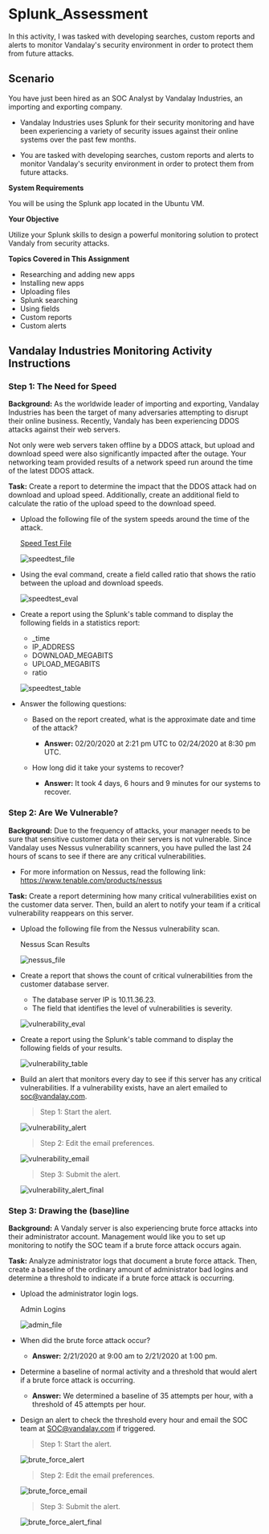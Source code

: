 # Splunk_Assessment

In this activity, I was tasked with developing searches, custom reports and alerts to monitor Vandalay's security environment in order to protect them from future attacks.

## Scenario

You have just been hired as an SOC Analyst by Vandalay Industries, an importing and exporting company.

- Vandalay Industries uses Splunk for their security monitoring and have been experiencing a variety of security issues against their online systems over the past few months.

- You are tasked with developing searches, custom reports and alerts to monitor Vandalay's security environment in order to protect them from future attacks.


**System Requirements**

You will be using the Splunk app located in the Ubuntu VM.

**Your Objective**

Utilize your Splunk skills to design a powerful monitoring solution to protect Vandaly from security attacks.

**Topics Covered in This Assignment**

- Researching and adding new apps
- Installing new apps
- Uploading files
- Splunk searching
- Using fields
- Custom reports
- Custom alerts

## Vandalay Industries Monitoring Activity Instructions

### Step 1: The Need for Speed

**Background:** As the worldwide leader of importing and exporting, Vandalay Industries has been the target of many adversaries attempting to disrupt their online business. Recently, Vandaly has been experiencing DDOS attacks against their web servers.

Not only were web servers taken offline by a DDOS attack, but upload and download speed were also significantly impacted after the outage. Your networking team provided results of a network speed run around the time of the latest DDOS attack.

**Task:** Create a report to determine the impact that the DDOS attack had on download and upload speed. Additionally, create an additional field to calculate the ratio of the upload speed to the download speed.

- Upload the following file of the system speeds around the time of the attack.

   [Speed Test File](Resources/server_speedtest.csv)

   ![speedtest_file](Screenshots/speedtest_dl_ss.png)

- Using the eval command, create a field called ratio that shows the ratio between the upload and download speeds.

   ![speedtest_eval](Screenshots/eval_ratio_ss.png)

- Create a report using the Splunk's table command to display the following fields in a statistics report:

   - _time
   - IP_ADDRESS
   - DOWNLOAD_MEGABITS
   - UPLOAD_MEGABITS
   - ratio

   ![speedtest_table](Screenshots/speedtest_table_report.png)

- Answer the following questions:

   - Based on the report created, what is the approximate date and time of the attack?

      - **Answer:** 02/20/2020 at 2:21 pm UTC to 02/24/2020 at 8:30 pm UTC.

   - How long did it take your systems to recover?

      - **Answer:** It took 4 days, 6 hours and 9 minutes for our systems to recover.

### Step 2: Are We Vulnerable?

**Background:** Due to the frequency of attacks, your manager needs to be sure that sensitive customer data on their servers is not vulnerable. Since Vandalay uses Nessus vulnerability scanners, you have pulled the last 24 hours of scans to see if there are any critical vulnerabilities.

- For more information on Nessus, read the following link: https://www.tenable.com/products/nessus

**Task:** Create a report determining how many critical vulnerabilities exist on the customer data server. Then, build an alert to notify your team if a critical vulnerability reappears on this server.

- Upload the following file from the Nessus vulnerability scan.

   Nessus Scan Results

   ![nessus_file](Screenshots/nessus_dl_ss.png)

- Create a report that shows the count of critical vulnerabilities from the customer database server.

   - The database server IP is 10.11.36.23.
   - The field that identifies the level of vulnerabilities is severity.

   ![vulnerability_eval](Screenshots/eval_count_ss.png)

- Create a report using the Splunk's table command to display the following fields of your results.

   ![vulnerability_table](Screenshots/vulnerability_table_report.png)
	
- Build an alert that monitors every day to see if this server has any critical vulnerabilities. If a vulnerability exists, have an alert emailed to soc@vandalay.com.

   > Step 1: Start the alert.

   ![vulnerability_alert](Screenshots/vulnerability_alert_ss.png)

   > Step 2: Edit the email preferences.

   ![vulnerability_email](Screenshots/vulnerability_alert_email_ss.png)

   > Step 3: Submit the alert.

   ![vulnerability_alert_final](Screenshots/splunk_vulnerability_alert_ss.png)

### Step 3: Drawing the (base)line

**Background:** A Vandaly server is also experiencing brute force attacks into their administrator account. Management would like you to set up monitoring to notify the SOC team if a brute force attack occurs again.

**Task:** Analyze administrator logs that document a brute force attack. Then, create a baseline of the ordinary amount of administrator bad logins and determine a threshold to indicate if a brute force attack is occurring.

- Upload the administrator login logs.

   Admin Logins

   ![admin_file](Screenshots/admin_logs_dl_ss.png)

- When did the brute force attack occur?

   - **Answer:** 2/21/2020 at 9:00 am to 2/21/2020 at 1:00 pm.

- Determine a baseline of normal activity and a threshold that would alert if a brute force attack is occurring.

   - **Answer:** We determined a baseline of 35 attempts per hour, with a threshold of 45 attempts per hour.

- Design an alert to check the threshold every hour and email the SOC team at SOC@vandalay.com if triggered.

   > Step 1: Start the alert.

   ![brute_force_alert](Screenshots/brute_force_alert_ss.png)

   > Step 2: Edit the email preferences.

   ![brute_force_email](Screenshots/brute_force_alert_email_ss.png)

   > Step 3: Submit the alert.

   ![brute_force_alert_final](Screenshots/brute_force_attack_alert_ss.png)


